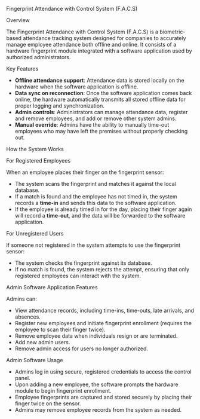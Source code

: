 
Fingerprint Attendance with Control System (F.A.C.S)

Overview

The Fingerprint Attendance with Control System (F.A.C.S) is a biometric-based attendance tracking system designed for companies to accurately manage employee attendance both offline and online. It consists of a hardware fingerprint module integrated with a software application used by authorized administrators.

Key Features

* **Offline attendance support**: Attendance data is stored locally on the hardware when the software application is offline.
* **Data sync on reconnection**: Once the software application comes back online, the hardware automatically transmits all stored offline data for proper logging and synchronization.
* **Admin controls**: Administrators can manage attendance data, register and remove employees, and add or remove other system admins.
* **Manual override**: Admins have the ability to manually time-out employees who may have left the premises without properly checking out.

How the System Works

For Registered Employees

When an employee places their finger on the fingerprint sensor:

* The system scans the fingerprint and matches it against the local database.
* If a match is found and the employee has not timed in, the system records a **time-in** and sends this data to the software application.
* If the employee is already timed in for the day, placing their finger again will record a **time-out**, and the data will be forwarded to the software application.

For Unregistered Users

If someone not registered in the system attempts to use the fingerprint sensor:

* The system checks the fingerprint against its database.
* If no match is found, the system rejects the attempt, ensuring that only registered employees can interact with the system.

Admin Software Application Features

Admins can:

* View attendance records, including time-ins, time-outs, late arrivals, and absences.
* Register new employees and initiate fingerprint enrollment (requires the employee to scan their finger twice).
* Remove employee data when individuals resign or are terminated.
* Add new admin users.
* Remove admin access for users no longer authorized.

Admin Software Usage

* Admins log in using secure, registered credentials to access the control panel.
* Upon adding a new employee, the software prompts the hardware module to begin fingerprint enrollment.
* Employee fingerprints are captured and stored securely by placing their finger twice on the sensor.
* Admins may remove employee records from the system as needed.


